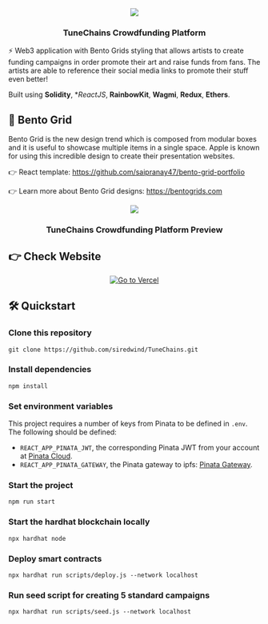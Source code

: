 <div align="center">
  <img src="https://gateway.pinata.cloud/ipfs/QmSdQdscB6CDGKPznDB9Xn1e4CyuKn2eHGwn4jgJwvedLW" />
  <h3>
    TuneChains Crowdfunding Platform
  </h3>
</div>

⚡️ Web3 application with Bento Grids styling that allows artists to create funding campaigns in order promote their art and raise funds from fans. The artists are able to reference their social media links to promote their stuff even better!

Built using **Solidity**, **ReactJS*, **RainbowKit**, **Wagmi**, **Redux**, **Ethers**.

## 🔑 Bento Grid
Bento Grid is the new design trend which is composed from modular boxes and it is useful to showcase multiple items in a single space. Apple is known for using this incredible design to create their presentation websites. 

👉 React template: https://github.com/saipranay47/bento-grid-portfolio

👉 Learn more about Bento Grid designs: https://bentogrids.com

<div align="center">
  <img src="https://gateway.pinata.cloud/ipfs/QmQ8Sq6Eq9xtQBr6FrC6MTRT2TWvX7pTyuLQrjMPLPTcRb" />
  <h3> 
    TuneChains Crowdfunding Platform Preview
  </h3>
</div>

## 👉 Check Website

<p align="center">
  <a href="https://tune-chains-b5rdfawb6-siredwinds-projects.vercel.app/">
    <img src="https://vercel.com/button" alt="Go to Vercel"/>
  </a>
</p>

## 🛠️ Quickstart

### Clone this repository
```
git clone https://github.com/siredwind/TuneChains.git
```

### Install dependencies
```
npm install
```

### Set environment variables
This project requires a number of keys from Pinata to be defined in `.env`. The following should be defined:
- `REACT_APP_PINATA_JWT`, the corresponding Pinata JWT from your account at [Pinata Cloud](https://app.pinata.cloud/developers/api-keys).
- `REACT_APP_PINATA_GATEWAY`, the Pinata gateway to ipfs: [Pinata Gateway](https://gateway.pinata.cloud/ipfs).

### Start the project
```
npm run start
```

### Start the hardhat blockchain locally
```
npx hardhat node
```

### Deploy smart contracts
```
npx hardhat run scripts/deploy.js --network localhost
```

### Run seed script for creating 5 standard campaigns 
```
npx hardhat run scripts/seed.js --network localhost
```